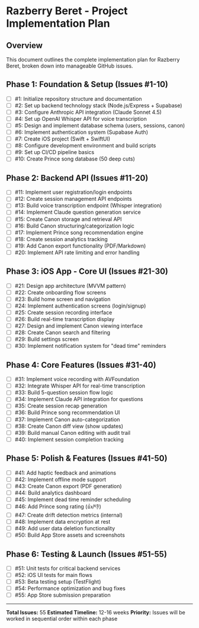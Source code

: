 # Razberry Beret - Project Implementation Plan

## Overview
This document outlines the complete implementation plan for Razberry Beret, broken down into manageable GitHub issues.

## Phase 1: Foundation & Setup (Issues #1-10)
- [ ] #1: Initialize repository structure and documentation
- [ ] #2: Set up backend technology stack (Node.js/Express + Supabase)
- [ ] #3: Configure Anthropic API integration (Claude Sonnet 4.5)
- [ ] #4: Set up OpenAI Whisper API for voice transcription
- [ ] #5: Design and implement database schema (users, sessions, canon)
- [ ] #6: Implement authentication system (Supabase Auth)
- [ ] #7: Create iOS project (Swift + SwiftUI)
- [ ] #8: Configure development environment and build scripts
- [ ] #9: Set up CI/CD pipeline basics
- [ ] #10: Create Prince song database (50 deep cuts)

## Phase 2: Backend API (Issues #11-20)
- [ ] #11: Implement user registration/login endpoints
- [ ] #12: Create session management API endpoints
- [ ] #13: Build voice transcription endpoint (Whisper integration)
- [ ] #14: Implement Claude question generation service
- [ ] #15: Create Canon storage and retrieval API
- [ ] #16: Build Canon structuring/categorization logic
- [ ] #17: Implement Prince song recommendation engine
- [ ] #18: Create session analytics tracking
- [ ] #19: Add Canon export functionality (PDF/Markdown)
- [ ] #20: Implement API rate limiting and error handling

## Phase 3: iOS App - Core UI (Issues #21-30)
- [ ] #21: Design app architecture (MVVM pattern)
- [ ] #22: Create onboarding flow screens
- [ ] #23: Build home screen and navigation
- [ ] #24: Implement authentication screens (login/signup)
- [ ] #25: Create session recording interface
- [ ] #26: Build real-time transcription display
- [ ] #27: Design and implement Canon viewing interface
- [ ] #28: Create Canon search and filtering
- [ ] #29: Build settings screen
- [ ] #30: Implement notification system for "dead time" reminders

## Phase 4: Core Features (Issues #31-40)
- [ ] #31: Implement voice recording with AVFoundation
- [ ] #32: Integrate Whisper API for real-time transcription
- [ ] #33: Build 5-question session flow logic
- [ ] #34: Implement Claude API integration for questions
- [ ] #35: Create session recap generation
- [ ] #36: Build Prince song recommendation UI
- [ ] #37: Implement Canon auto-categorization
- [ ] #38: Create Canon diff view (show updates)
- [ ] #39: Build manual Canon editing with audit trail
- [ ] #40: Implement session completion tracking

## Phase 5: Polish & Features (Issues #41-50)
- [ ] #41: Add haptic feedback and animations
- [ ] #42: Implement offline mode support
- [ ] #43: Create Canon export (PDF generation)
- [ ] #44: Build analytics dashboard
- [ ] #45: Implement dead time reminder scheduling
- [ ] #46: Add Prince song rating (👍/👎)
- [ ] #47: Create drift detection metrics (internal)
- [ ] #48: Implement data encryption at rest
- [ ] #49: Add user data deletion functionality
- [ ] #50: Build App Store assets and screenshots

## Phase 6: Testing & Launch (Issues #51-55)
- [ ] #51: Unit tests for critical backend services
- [ ] #52: iOS UI tests for main flows
- [ ] #53: Beta testing setup (TestFlight)
- [ ] #54: Performance optimization and bug fixes
- [ ] #55: App Store submission preparation

---

**Total Issues:** 55
**Estimated Timeline:** 12-16 weeks
**Priority:** Issues will be worked in sequential order within each phase

